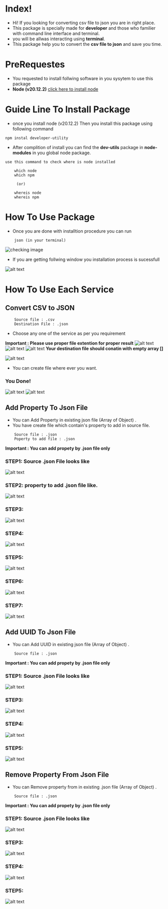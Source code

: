 # Index!

- Hi! If you looking for converting csv file to json you are in right place.
- This package is specially made for **developer** and those who familier with command line interface and terminal.
- you will be allwas interacting using **terminal**.
- This package help you to convert the **csv file to json** and save you time.

# PreRequestes
- You requested to install follwing software in you sysytem to use this package
- **Node (v20.12.2)** [click here to install node](https://nodejs.org/en/download/package-manager)


# Guide Line To Install Package
- once you install node (v20.12.2) Then you install this package using following command
``` 
npm instal developer-utility 
```
- After complition of install you can find the **dev-utils** package in **node-modules** in you global node package. 

```
use this command to check where is node installed
    
    which node
    which npm

     (or)
    
    whereis node
    whereis npm
```

# How To Use Package
- Once you are done with installtion procedure you can run
```
    json (in your terminal)
```
![checking image](image.png)

- If you are getting follwing window you installation process is sucessfull

![alt text](image-1.png)

# How To Use Each Service

## Convert CSV to JSON 
```
    Source file : .csv
    Destination File : .json
```
- Choose any one of the service as per you requirement

**Important : Please use proper file extention for proper result**
![alt text](image-1.png)
![alt text](image-3.png)
![alt text](image-4.png)
**Your destination file should conatin with empty array **[]****

![alt text](image-5.png)
- You can create file where ever you want.

### You Done! 
![alt text](image-6.png)
![alt text](image-8.png)



## Add Property To Json File 
- You can Add Property in existing json file (Array of Object) .
- You have create file which contain's property to add in source file.

```
    Source file : .json
    Poperty to add file : .json
```

**Important : You can add propety by .json file only**

### STEP1: Source .json File looks like

![alt text](image-8.png)

### STEP2: property to add .json file like. 

![alt text](image-9.png)

### STEP3:  
![alt text](image.png)

### STEP4:  
![alt text](image-10.png)

### STEP5:  
![alt text](image-12.png)

### STEP6:  
![alt text](image-11.png)

### STEP7:
![alt text](image-13.png)



## Add UUID To Json File 
- You can Add UUID in existing json file (Array of Object) .

```
    Source file : .json
```

**Important : You can add propety by .json file only**

### STEP1: Source .json File looks like

![alt text](image-8.png)

### STEP3:  
![alt text](image.png)

### STEP4:  
![alt text](image-14.png)

### STEP5:  
![alt text](image-16.png)


## Remove Property From Json File 
- You can Remove property from in existing .json file (Array of Object) .

```
    Source file : .json
```

**Important : You can add propety by .json file only**

### STEP1: Source .json File looks like

![alt text](image-8.png)

### STEP3:  
![alt text](image.png)

### STEP4:  
![alt text](image-17.png)

### STEP5:  
![alt text](image-18.png)